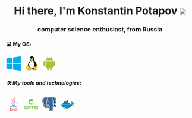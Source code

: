 <h1 align="center">Hi there, I'm Konstantin Potapov
<img src="https://github.com/blackcater/blackcater/raw/main/images/Hi.gif" height="32"/></h1>
<h3 align="center"> computer science enthusiast, from Russia</h3>
<h4 align="left"> &#128187; My OS:</h4>
<div>
  <img src="https://github.com/devicons/devicon/blob/master/icons/windows8/windows8-original.svg" title="Windows" alt="Windows" width="40" height="40"/>&nbsp;
  <img src="https://github.com/devicons/devicon/blob/master/icons/linux/linux-original.svg" title="Linux" alt="Linux" width="40" height="40"/>&nbsp;
  <img src="https://github.com/devicons/devicon/blob/master/icons/android/android-original.svg" title="Android" **alt="Android" width="40" height="40"/>
</div>
<h5 align="left"> &#x1F6E0; My tools and technologies:</h5>
<div>
  <img src="https://github.com/devicons/devicon/blob/master/icons/java/java-original-wordmark.svg" title="Java" alt="Java" width="40" height="40"/>&nbsp;
  <img src="https://github.com/devicons/devicon/blob/master/icons/spring/spring-original-wordmark.svg" title="Spring" alt="Spring" width="40" height="40"/>&nbsp;
  <img src="https://github.com/devicons/devicon/blob/master/icons/postgresql/postgresql-original.svg" title="postgresql" alt="postgresql" width="40" height="40"/>&nbsp;
  <img src="https://github.com/devicons/devicon/blob/master/icons/docker/docker-original.svg" title="docker" alt="docker" width="40" height="40"/>
</div>
